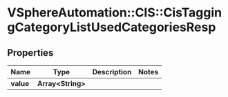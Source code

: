 # VSphereAutomation::CIS::CisTaggingCategoryListUsedCategoriesResp

## Properties
Name | Type | Description | Notes
------------ | ------------- | ------------- | -------------
**value** | **Array&lt;String&gt;** |  | 


